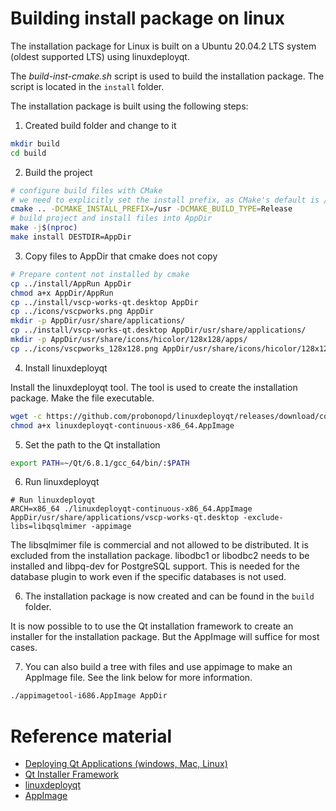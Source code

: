 # Building install package on linux

The installation package for Linux is built on a Ubuntu 20.04.2 LTS system (oldest supported LTS) using linuxdeployqt. 

The _build-inst-cmake.sh_ script is used to build the installation package. The script is located in the `install` folder.

The installation package is built using the following steps:

1. Created build folder and change to it
```bash
mkdir build
cd build
```

2. Build the project

```bash
# configure build files with CMake
# we need to explicitly set the install prefix, as CMake's default is /usr/local for some reason...
cmake .. -DCMAKE_INSTALL_PREFIX=/usr -DCMAKE_BUILD_TYPE=Release 
# build project and install files into AppDir
make -j$(nproc)
make install DESTDIR=AppDir
```
3. Copy files to AppDir that cmake does not copy

```bash
# Prepare content not installed by cmake
cp ../install/AppRun AppDir
chmod a+x AppDir/AppRun
cp ../install/vscp-works-qt.desktop AppDir
cp ../icons/vscpworks.png AppDir
mkdir -p AppDir/usr/share/applications/
cp ../install/vscp-works-qt.desktop AppDir/usr/share/applications/
mkdir -p AppDir/usr/share/icons/hicolor/128x128/apps/
cp ../icons/vscpworks_128x128.png AppDir/usr/share/icons/hicolor/128x128/apps/vscpworks.png 
``` 


4. Install linuxdeployqt

Install the linuxdeployqt tool. The tool is used to create the installation package. Make the file executable.

```bash
wget -c https://github.com/probonopd/linuxdeployqt/releases/download/continuous/linuxdeployqt-continuous-x86_64.AppImage
chmod a+x linuxdeployqt-continuous-x86_64.AppImage
```

5. Set the path to the Qt installation

```bash
export PATH=~/Qt/6.8.1/gcc_64/bin/:$PATH
``` 

6. Run linuxdeployqt

```bash./vs 
# Run linuxdeployqt
ARCH=x86_64 ./linuxdeployqt-continuous-x86_64.AppImage AppDir/usr/share/applications/vscp-works-qt.desktop -exclude-libs=libqsqlmimer -appimage
```

The libsqlmimer file is commercial and not allowed to be distributed. It is excluded from the installation package. libodbc1 or libodbc2 needs to be installed and libpq-dev for PostgreSQL support. This is needed for the database plugin to work even if the specific databases is not used.

6. The installation package is now created and can be found in the `build` folder.

It is now possible to to use the Qt installation framework to create an installer for the installation package. But the AppImage will suffice for most cases.

7. You can also build a tree with files and use appimage to make an AppImage file. See the link below for more information.

```bash
./appimagetool-i686.AppImage AppDir
```

# Reference material

 * [Deploying Qt Applications (windows, Mac, Linux)](https://www.youtube.com/playlist?list=PLQMs5svASiXNx0UX7tVTncos4j0j9rRa4)
 * [Qt Installer Framework](https://doc.qt.io/qtinstallerframework/ifw-tutorial.html)
 * [linuxdeployqt](https://github.com/probonopd/linuxdeployqt/releases)
 * [AppImage](https://github.com/AppImage/AppImageKit)